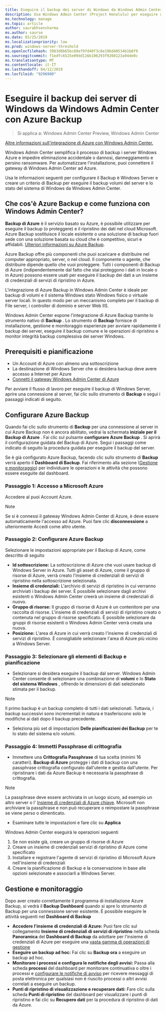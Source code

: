 ```yaml
---
title: Eseguire il backup dei server di Windows da Windows Admin Center con Azure Backup
description: Usa Windows Admin Center (Project Honolulu) per eseguire un Backup Windows Server con Azure Backup
ms.technology: manage
ms.topic: article
author: saurabhsensharma
ms.author: saurse
ms.date: 03/25/2019
ms.localizationpriority: low
ms.prod: windows-server-threshold
ms.openlocfilehash: 3983d0b65bc69ef9fd40f3c8e196d40534b1b8f9
ms.sourcegitcommit: f1edfc6525e09dd116b106293f9260123a94de0c
ms.translationtype: MT
ms.contentlocale: it-IT
ms.lasthandoff: 04/12/2019
ms.locfileid: "9296980"
---
```

# Eseguire il backup dei server di Windows da Windows Admin Center con Azure Backup

>Si applica a: Windows Admin Center Preview, Windows Admin Center

[Altre informazioni sull'integrazione di Azure con Windows Admin Center.](../plan/azure-integration-options.md)

Windows Admin Center semplifica il processo di backup i server Windows Azure e impedire eliminazione accidentale o dannosi, danneggiamento e persino ransomware. Per automatizzare l'installazione, puoi connettere il gateway di Windows Admin Center ad Azure.

Usa le informazioni seguenti per configurare il Backup è Windows Server e creare un criterio di Backup per eseguire il backup volumi del server e lo stato del sistema di Windows da Windows Admin Center.

## Che cos'è Azure Backup e come funziona con Windows Admin Center? 

**Backup di Azure** è il servizio basato su Azure, è possibile utilizzare per eseguire il backup (o proteggere) e il ripristino dei dati nel cloud Microsoft. Azure Backup sostituisce il locale esistente o una soluzione di backup fuori sede con una soluzione basata su cloud che è competitivo, sicuri e affidabili.
[Ulteriori informazioni su Azure Backup](https://docs.microsoft.com/azure/backup/backup-overview).

Azure Backup offre più componenti che puoi scaricare e distribuire nel computer appropriato, server, o nel cloud. Il componente o agente, che distribuire dipende quello che vuoi proteggere. Tutti i componenti di Backup di Azure (indipendentemente dal fatto che stai proteggono i dati in locale o in Azure) possono essere usati per eseguire il backup dei dati a un insieme di credenziali di servizi di ripristino in Azure.

L'integrazione di Azure Backup in Windows Admin Center è ideale per backup di volumi e il sistema Windows stato Windows fisico o virtuale server locali. In questo modo per un meccanismo completo per il backup di File server, i controller di dominio e server Web IIS.

Windows Admin Center espone l'integrazione di Azure Backup tramite lo strumento nativo di **Backup** . Lo strumento di **Backup** fornisce di installazione, gestione e monitoraggio esperienze per avviare rapidamente il backup dei server, eseguire il backup comune e le operazioni di ripristino e monitor integrità backup complessiva dei server Windows.

## Prerequisiti e pianificazione

- Un Account di Azure con almeno una sottoscrizione
- La destinazione di Windows Server che si desidera backup deve avere accesso a Internet per Azure
- [Connetti il gateway Windows Admin Center di Azure](azure-integration.md)

Per avviare il flusso di lavoro per eseguire il backup di Windows Server, aprire una connessione al server, fai clic sullo strumento di **Backup** e segui i passaggi indicati di seguito.

## Configurare Azure Backup
Quando fai clic sullo strumento di **Backup** per una connessione al server in cui Azure Backup non è ancora abilitato, vedrai la schermata **iniziale per il Backup di Azure** . Fai clic sul pulsante **configurare Azure Backup** . Si aprirà il configurazione guidata del Backup di Azure. Segui i passaggi come indicato di seguito la procedura guidata per eseguire il backup del server.

Se è già configurato Azure Backup, facendo clic sullo strumento di **Backup** verrà aperto il **Dashboard di Backup**. Fai riferimento alla sezione ([Gestione e monitoraggio](#management-and-monitoring)) per individuare le operazioni e le attività che possono essere eseguite dal dashboard.

### Passaggio 1: Accesso a Microsoft Azure
Accedere al puoi Account Azure. 

> [!NOTE]
> Se si è connessi il gateway Windows Admin Center di Azure, è deve essere automaticamente l'accesso ad Azure. Puoi fare clic **disconnessione** a ulteriormente Accedi come altro utente.

### Passaggio 2: Configurare Azure Backup
Selezionare le impostazioni appropriate per il Backup di Azure, come descritto di seguito

 - **Id sottoscrizione:** La sottoscrizione di Azure che vuoi usare backup di Windows Server in Azure. Tutti gli asset di Azure, come il gruppo di risorse di Azure, verrà creato l'insieme di credenziali di servizi di ripristino nella sottoscrizione selezionata.
 - **Insieme di credenziali:** L'archivio di servizi di ripristino in cui verranno archiviati i backup dei server. È possibile selezionare dagli archivi esistenti o Windows Admin Center creerà un insieme di credenziali di nuovo.  
 - **Gruppo di risorse:** Il gruppo di risorse di Azure è un contenitore per una raccolta di risorse. L'insieme di credenziali di servizi di ripristino creato o contenuta nel gruppo di risorse specificato. È possibile selezionare da gruppi di risorse esistenti o Windows Admin Center verrà creata una nuova.
 - **Posizione:** L'area di Azure in cui verrà creato l'insieme di credenziali di servizi di ripristino. È consigliabile selezionare l'area di Azure più vicino a Windows Server.

### Passaggio 3: Selezionare gli elementi di Backup e pianificazione

- Selezionare si desidera eseguire il backup dal server. Windows Admin Center consente di selezionare una combinazione di **volumi** e lo **Stato del sistema Windows** , offrendo le dimensioni di dati selezionato stimata per il backup.

> [!NOTE]
> Il primo backup è un backup completo di tutti i dati selezionati. Tuttavia, i backup successivi sono incrementali in natura e trasferiscono solo le modifiche ai dati dopo il backup precedente.

- Seleziona più set di impostazioni **Delle pianificazioni dei Backup** per te lo stato del sistema e/o volumi.

### Passaggio 4: Immetti Passphrase di crittografia

- Immettere una **Crittografia Passphrase** di tua scelta (minimi 16 caratteri).  **Backup di Azure** protegge i dati di backup con una passphrase crittografia configurato dall'utente e gestita dall'utente. Per ripristinare i dati da Azure Backup è necessaria la passphrase di crittografia.

> [!NOTE]
> La passphrase deve essere archiviata in un luogo sicuro, ad esempio un altro server o l' [Insieme di credenziali di Azure chiave](https://docs.microsoft.com/azure/key-vault/quick-create-portal). Microsoft non archiviare la passphrase e non può recuperare o reimpostare la passphrase se viene perso o dimenticato.

- Esaminare tutte le impostazioni e fare clic su **Applica**

Windows Admin Center eseguirà le operazioni seguenti

1. Se non esiste già, creare un gruppo di risorse di Azure
2. Creare un insieme di credenziali servizi di ripristino di Azure come specificato
3. Installare e registrare l'agente di servizi di ripristino di Microsoft Azure nell'insieme di credenziali
4. Creare la pianificazione di Backup e la conservazione in base alle opzioni selezionate e associarli a Windows Server.

## Gestione e monitoraggio

Dopo aver creato correttamente il programma di installazione Azure Backup, si vedrà il **Backup Dashboard** quando si apre lo strumento di Backup per una connessione server esistente. È possibile eseguire le attività seguenti nel **Dashboard di Backup**

- **Accedere l'insieme di credenziali di Azure:** Puoi fare clic sul collegamento **Insieme di credenziali di servizi di ripristino** nella scheda **Panoramica** del **Dashboard di Backup** da adottare per l'insieme di credenziali di Azure per eseguire una [vasta gamma di operazioni di gestione](https://docs.microsoft.com/azure/backup/backup-azure-manage-windows-server)
- **Eseguire un backup ad hoc:** Fai clic su **Backup ora** a eseguire un backup ad hoc. 
- **Monitorare i processi e configura le notifiche degli avvisi:** Passa alla scheda **processi** del dashboard per monitorare continuativa o oltre i processi e [configurare le notifiche di avviso](https://docs.microsoft.com/azure/backup/backup-azure-manage-windows-server#configuring-notifications-for-alerts) per ricevere messaggi di posta elettronica per qualsiasi non è riuscito processi o altri avvisi correlati a eseguire un backup.
- **Punti di ripristino di visualizzazione e recuperare dati:** Fare clic sulla scheda **Punti di ripristino** del dashboard per visualizzare i punti di ripristino e fai clic su **Recupero dati** per la procedura di ripristino di dati da Azure.